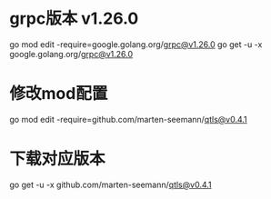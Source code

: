 # grpc版本 v1.26.0
go mod edit -require=google.golang.org/grpc@v1.26.0
go get -u -x google.golang.org/grpc@v1.26.0


# 修改mod配置
go mod edit -require=github.com/marten-seemann/qtls@v0.4.1
# 下载对应版本
go get -u -x github.com/marten-seemann/qtls@v0.4.1
